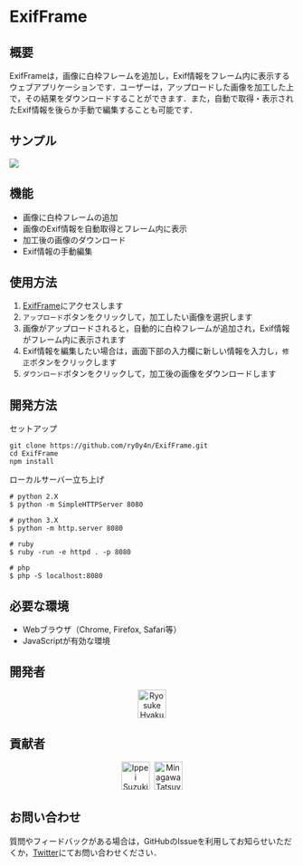 # ExifFrame

## 概要

ExifFrameは，画像に白枠フレームを追加し，Exif情報をフレーム内に表示するウェブアプリケーションです．ユーザーは，アップロードした画像を加工した上で，その結果をダウンロードすることができます．また，自動で取得・表示されたExif情報を後らか手動で編集することも可能です．

## サンプル

![](./assets/demo.jpg)

## 機能

- 画像に白枠フレームの追加
- 画像のExif情報を自動取得とフレーム内に表示
- 加工後の画像のダウンロード
- Exif情報の手動編集

## 使用方法

1. [ExifFrame](https://ry0y4n.github.io/ExifFrame/)にアクセスします
2. `アップロード`ボタンをクリックして，加工したい画像を選択します
3. 画像がアップロードされると，自動的に白枠フレームが追加され，Exif情報がフレーム内に表示されます
4. Exif情報を編集したい場合は，画面下部の入力欄に新しい情報を入力し，`修正`ボタンをクリックします
5. `ダウンロード`ボタンをクリックして，加工後の画像をダウンロードします

## 開発方法

セットアップ

```
git clone https://github.com/ry0y4n/ExifFrame.git
cd ExifFrame
npm install
```

ローカルサーバー立ち上げ

```
# python 2.X
$ python -m SimpleHTTPServer 8080

# python 3.X
$ python -m http.server 8080

# ruby
$ ruby -run -e httpd . -p 8080

# php
$ php -S localhost:8080
```

## 必要な環境

- Webブラウザ（Chrome, Firefox, Safari等）
- JavaScriptが有効な環境

## 開発者

<p align="center"><a href="https://github.com/ry0y4n"><img src="https://avatars.githubusercontent.com/ry0y4n?v=4" width="50px" alt="Ryosuke Hyakuta" /></a></p>

## 貢献者

<p align="center"><a href="https://github.com/1heisuzuki"><img src="https://avatars.githubusercontent.com/1heisuzuki?v=4" width="50px" alt="Ippei Suzuki" /></a>&nbsp;&nbsp;<a href="https://github.com/cha84rakanal"><img src="https://avatars.githubusercontent.com/cha84rakanal?v=4" width="50px" alt="Minagawa Tatsuya" /></a></p>

## お問い合わせ

質問やフィードバックがある場合は，GitHubのIssueを利用してお知らせいただくか，[Twitter](https://twitter.com/AnoTensai)にてお問い合わせください．
